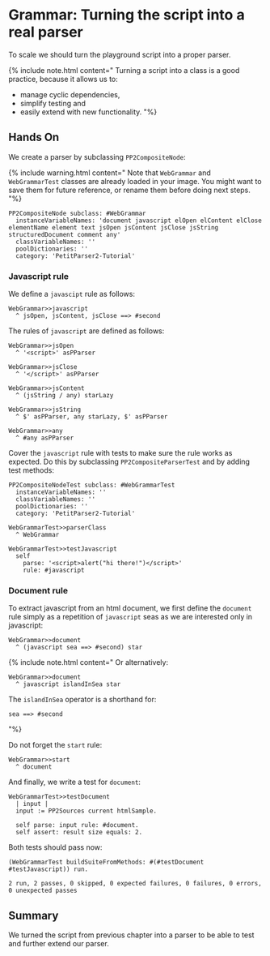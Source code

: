 # <a id="sec:grammar" />Grammar: Turning the script into a real parser

To scale we should turn the playground script into a proper parser.


{% include note.html content="
Turning a script into a class is a good practice, because it allows us to:

- manage cyclic dependencies, 
- simplify testing and 
- easily extend with new functionality. 
"%}

## Hands On
We create a parser by subclassing ```PP2CompositeNode```:

{% include warning.html content="
Note that ```WebGrammar``` and ```WebGrammarTest``` classes are already loaded in your image. You might want to save them for future reference, or rename them before doing next steps.
"%}

<!-- 
(PP2Tutorial new definitionFor: WebGrammar).
-->
```smalltalk
PP2CompositeNode subclass: #WebGrammar
  instanceVariableNames: 'document javascript elOpen elContent elClose elementName element text jsOpen jsContent jsClose jsString structuredDocument comment any'
  classVariableNames: ''
  poolDictionaries: ''
  category: 'PetitParser2-Tutorial'
```

### Javascript rule

We define a ```javascipt``` rule as follows:

<!--
| t |
t := PP2Tutorial new.
t sourceFor: #javascript in: WebGrammar.
-->

```smalltalk
WebGrammar>>javascript
  ^ jsOpen, jsContent, jsClose ==> #second
```

The rules of ```javascript``` are defined as follows:
<!--
| t |
t := PP2Tutorial new.
t sourceFor: #jsOpen in: WebGrammar.
t sourceFor: #jsClose in: WebGrammar.
t sourceFor: #jsContent in: WebGrammar.
t sourceFor: #jsString in: WebGrammar.
t sourceFor: #any in: WebGrammar.
-->

```smalltalk
WebGrammar>>jsOpen
  ^ '<script>' asPParser

WebGrammar>>jsClose
  ^ '</script>' asPParser

WebGrammar>>jsContent
  ^ (jsString / any) starLazy

WebGrammar>>jsString
  ^ $' asPParser, any starLazy, $' asPParser

WebGrammar>>any
  ^ #any asPParser
```

Cover the ```javascript``` rule with tests to make sure the rule works as expected. 
Do this by subclassing ```PP2CompositeParserTest``` and by adding test methods:

<!--
| t |
t := PP2Tutorial new.
t definitionFor: WebGrammarTest.
t sourceFor: #parserClass in: WebGrammarTest.
t sourceFor: #testJavascript in: WebGrammarTest.
-->

```smalltalk
PP2CompositeNodeTest subclass: #WebGrammarTest
  instanceVariableNames: ''
  classVariableNames: ''
  poolDictionaries: ''
  category: 'PetitParser2-Tutorial'

WebGrammarTest>>parserClass
  ^ WebGrammar

WebGrammarTest>>testJavascript
  self 
    parse: '<script>alert("hi there!")</script>' 
    rule: #javascript  
```

### Document rule
To extract javascript from an html document, we first define the ```document``` rule simply as a repetition of ```javascript``` seas as we are interested only in javascript:

<!--
| t |
t := PP2Tutorial new.
t sourceFor: #document in: WebGrammar.
-->

```smalltalk
WebGrammar>>document
  ^ (javascript sea ==> #second) star
```

{% include note.html content="
Or alternatively:
```smalltalk
WebGrammar>>document
  ^ javascript islandInSea star
```

The ```islandInSea``` operator is a shorthand for:
```smalltalk
sea ==> #second
```
"%}

Do not forget the ```start``` rule:
```smalltalk
WebGrammar>>start
  ^ document 
```

And finally, we write a test for ```document```:

<!--
| t |
t := PP2Tutorial new.
t sourceFor: #testDocument in: WebGrammarTest.
-->
```smalltalk
WebGrammarTest>>testDocument
  | input |
  input := PP2Sources current htmlSample.
  
  self parse: input rule: #document.
  self assert: result size equals: 2.
```

Both tests should pass now:
```smalltalk
(WebGrammarTest buildSuiteFromMethods: #(#testDocument #testJavascript)) run.
```
```
2 run, 2 passes, 0 skipped, 0 expected failures, 0 failures, 0 errors, 0 unexpected passes
```

## Summary
We turned the script from previous chapter into a parser to be able to test and further extend our parser.
